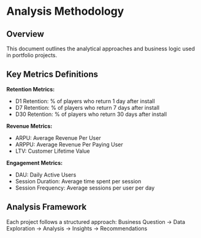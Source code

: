 # Analysis Methodology

## Overview
This document outlines the analytical approaches and business logic used in portfolio projects.

## Key Metrics Definitions

**Retention Metrics:**
- D1 Retention: % of players who return 1 day after install
- D7 Retention: % of players who return 7 days after install
- D30 Retention: % of players who return 30 days after install

**Revenue Metrics:**
- ARPU: Average Revenue Per User
- ARPPU: Average Revenue Per Paying User
- LTV: Customer Lifetime Value

**Engagement Metrics:**
- DAU: Daily Active Users
- Session Duration: Average time spent per session
- Session Frequency: Average sessions per user per day

## Analysis Framework
Each project follows a structured approach: Business Question → Data Exploration → Analysis → Insights → Recommendations
